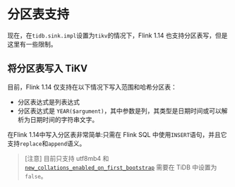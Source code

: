 # 分区表支持

现在，在`tidb.sink.impl`设置为`tikv`的情况下，Flink 1.14 也支持分区表写，但是这里有一些限制。

## 将分区表写入 TiKV

目前，Flink 1.14 仅支持在以下情况下写入范围和哈希分区表：

- 分区表达式是列表达式
- 分区表达式是 `YEAR($argument)`，其中参数是列，其类型是日期时间或可以解析为日期时间的字符串文字。

在Flink 1.14中写入分区表非常简单:只需在 Flink SQL 中使用`INSERT`语句，并且它支持`replace`和`append`语义。

> [注意]
> 目前只支持 utf8mb4 和 [`new_collations_enabled_on_first_bootstrap`](https://docs.pingcap.com/tidb/dev/tidb-configuration-file#new_collations_enabled_on_first_bootstrap)
> 需要在 TiDB 中设置为 `false`。